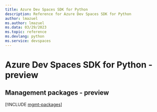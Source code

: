 ```yaml
---
title: Azure Dev Spaces SDK for Python
description: Reference for Azure Dev Spaces SDK for Python
author: lmazuel
ms.author: lmazuel
ms.data: 03/29/2023
ms.topic: reference
ms.devlang: python
ms.service: devspaces
---
```

# Azure Dev Spaces SDK for Python - preview

## Management packages - preview
[!INCLUDE [mgmt-packages](dev-spaces-mgmt-index.md)]